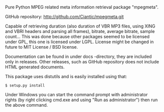 Pure Python MPEG related meta information retrieval package "mpegmeta".

GitHub repository: http://github.com/Ciantic/mpegmeta.git

Capable of retrieving duration (also duration of VBR MP3 files, using XING and 
VBRI headers and parsing all frames), bitrate, average bitrate, sample count... 
This was done because other packages seemed to be licensed under GPL, this one 
is licensed under LGPL. License might be changed in future to MIT License / BSD 
license.

Documentation can be found in under docs -directory, they are included only
in releases. Other releases, such as GitHub repository does not include HTML
generated documents.

This package uses distutils and is easily installed using that:

	$ setup.py install
	
Under Windows you can start the command prompt with administrator rights (by 
right clicking cmd.exe and using "Run as administrator") then run the above 
command.